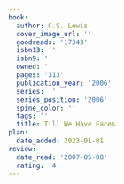 ```yaml
---
book:
  author: C.S. Lewis
  cover_image_url: ''
  goodreads: '17343'
  isbn13: ''
  isbn9: ''
  owned: ''
  pages: '313'
  publication_year: '2006'
  series: ''
  series_position: '2006'
  spine_color: ''
  tags: ''
  title: Till We Have Faces
plan:
  date_added: 2023-01-01
review:
  date_read: '2007-05-08'
  rating: '4'
---
```


